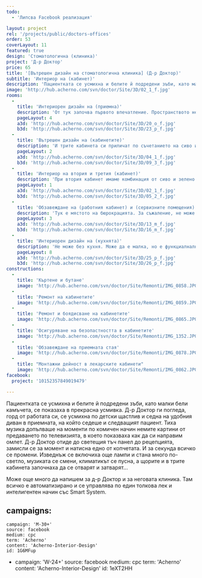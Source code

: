 ```yaml
---
todo:
  - 'Липсва Facebook реализация'

layout: project
rel: '/projects/public/doctors-offices'
order: 53
coverLayout: 11
featured: true
design: 'Стоматологична (клиника)'
project: 'Д-р Доктор'
price: 65
title: '[Вътрешен дизайн на стоматологична клиника] (Д-р Доктор)'
subtitle: 'Интериор на (кабинет)'
description: 'Пациентката се усмихна и белите й подредени зъби, като малки бели камъчета, се показаха в прекрасна усмивка. Д-р Доктор отиде до светещия тъч панел до рецепцията, замисли се за момент и натисна едно от копчетата. И за секунда всичко се промени. Изведнъж се включиха още лампи и стана много по-светло, музиката се смени, климатикът се пусна, а щорите и в трите кабинета започнаха да се отварят и затварят.'
image: 'http://hub.acherno.com/svn/doctor/Site/3D/02_1_f.jpg'
rooms:
  -
    title: 'Интериорен дизайн на (приемна)'
    description: 'От тук започва първото впечатление. Пространството не е много голямо, но е добре усвоено, удобно и уютно. Има голям и удобен диван за посетителите. Рецепцията е прибрана и изчистена от излишни детайли. Има достатъчно място за всички документи и организацията е на ниво. Въпреки че помещението е вътрешно, не е лишено от естествена светлина.'
    pageLayout: 4
    a3d: 'http://hub.acherno.com/svn/doctor/Site/3D/20_o_f.jpg'
    b3d: 'http://hub.acherno.com/svn/doctor/Site/3D/23_p_f.jpg'
  -
    title: 'Вътрешен дизайн на (кабинетите)'
    description: 'И трите кабинета си приличат по съчетанието на сиво и зелено. Наличното пространство е изцяло оптимизирано и е направено в съответствие с всички изисквания при проектирането на подобни помещения. Отстоянията за преминаване са направени така, че да има достатъчно място за работа едновременно на лекар и сестра. Съобразено е медицинската сестра да може да обслужва повече от един кабинет, преминавайки лесно от помещение в помещение.'
    pageLayout: 2
    a3d: 'http://hub.acherno.com/svn/doctor/Site/3D/04_1_f.jpg'
    b3d: 'http://hub.acherno.com/svn/doctor/Site/3D/09_3_f.jpg'
  -
    title: 'Интериор на втория и третия (кабинет)'
    description: 'При втория кабинет имаме комбинация от сиво и зелено. Всичко е направено с много стил и обмислено така, че да е с пълна автоматизация и удобен команден панел. Така лесно и бързо може едновременно да се променят светлината, температурата, положението на щорите и дори музиката. Третият кабинет  е свързан с приемната посредством стъклена стена. Така естествената светлина преминава и към вътрешното помещение. Имаме голям и удобен работен плот с множество шкафове и място за работа.'
    pageLayout: 1
    a3d: 'http://hub.acherno.com/svn/doctor/Site/3D/02_1_f.jpg'
    b3d: 'http://hub.acherno.com/svn/doctor/Site/3D/05_2_f.jpg'
  -
    title: 'Обзавеждане на (работния кабинет) и (сервизните помещения)'
    description: 'Тук е мястото на бюрокрацията. За съжаление, не може без нея. Документи, папки, отчети. Да, дори и на Д-р Доктор му се налага да се занимава с подобни неща. Но поне тук му осигурихме удобно и тихо място, на което да може да се съсредоточи. Има и гардероб за лични вещи и шкафове за множество папки и документи, а от колонката в тавана се чува тиха и приятна музика. В проекта е помислено и за сервизните помещения. Тук се подготвят и почистват инструментите. Всичко се подрежда и стерилизира внимателно. Важно е да има място за всички необходими машини и инструменти.'
    pageLayout: 3
    a3d: 'http://hub.acherno.com/svn/doctor/Site/3D/13_m_f.jpg'
    b3d: 'http://hub.acherno.com/svn/doctor/Site/3D/16_m_f.jpg'
  -
    title: 'Интериорен дизайн на (кухнята)'
    description: 'Не може без кухня. Може да е малка, но е функциалнална и удобна. Тук сутрешното кафе става дори още по-хубаво. А опънатият таван с принт те кара за миг да забравиш шума около себе си, отпивайки глътка кафе.'
    pageLayout: 8
    a3d: 'http://hub.acherno.com/svn/doctor/Site/3D/25_p_f.jpg'
    b3d: 'http://hub.acherno.com/svn/doctor/Site/3D/26_p_f.jpg'
constructions:
  - 
    title: 'Къртене и бутане'
    image: 'http://hub.acherno.com/svn/doctor/Site/Remonti/IMG_0858.JPG'
  - 
    title: 'Ремонт на кабинетите'
    image: 'http://hub.acherno.com/svn/doctor/Site/Remonti/IMG_0859.JPG'
  - 
    title: 'Ремонт и боядисване на кабинетите'
    image: 'http://hub.acherno.com/svn/doctor/Site/Remonti/IMG_0865.JPG'
  - 
    title: 'Осигуряване на безопастността в кабинетите'
    image: 'http://hub.acherno.com/svn/doctor/Site/Remonti/IMG_1352.JPG'
  - 
    title: 'Обзавеждане на приемната стая'
    image: 'http://hub.acherno.com/svn/doctor/Site/Remonti/IMG_0878.JPG'
  -
    title: "Монтажни дейност в лекарските кабинети"
    image: 'http://hub.acherno.com/svn/doctor/Site/Remonti/IMG_0862.JPG'
facebook:
  project: '10152357849019479'

---
```

Пациентката се усмихна и белите й подредени зъби, като малки бели камъчета, се показаха в прекрасна усмивка. Д-р Доктор ги погледа, горд от работата си, се усмихна по детски щастлив и седна на удобния диван в приемната, на който седеше и следващият пациент. Тиха музика допълваше на моменти по комичен начин немите картини от предаването по телевизията, в което показваха как да си направим омлет. Д-р Доктор отиде до светещия тъч панел до рецепцията, замисли се за момент и натисна едно от копчетата. И за секунда всичко се промени. Изведнъж се включиха още лампи и стана много по-светло, музиката се смени, климатикът се пусна, а щорите и в трите кабинета започнаха да се отварят и затварят...

Може още много да напишем за д-р Доктор и за неговата клиника. Там всичко е автоматизирано и се управлява по един толкова лек и интелигентен начин със Smart System. 

campaigns:
  -
    campaign: 'M-30+'
    source: facebook
    medium: cpc
    term: 'Acherno'
    content: 'Acherno-Interior-Design'
    id: 1G6MFup
  -
    campaign: 'W-24+'
    source: facebook
    medium: cpc
    term: 'Acherno'
    content: 'Acherno-Interior-Design'
    id: 1eXT2HH
